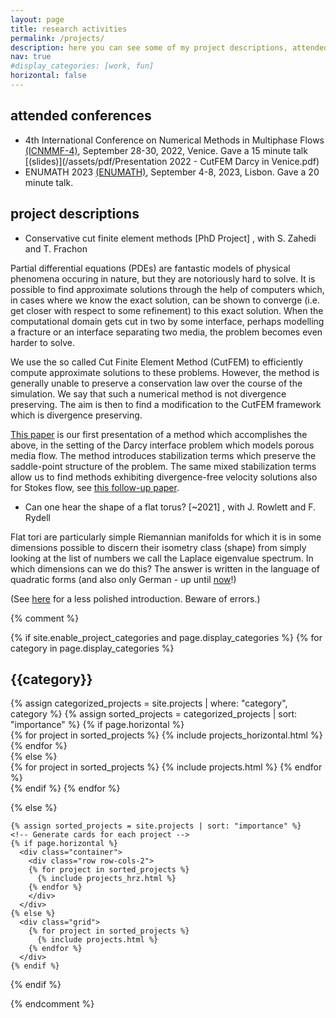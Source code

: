 ```yaml
---
layout: page
title: research activities
permalink: /projects/
description: here you can see some of my project descriptions, attended conferences and other miscellaneous stuff
nav: true
#display_categories: [work, fun]
horizontal: false
---
```


## attended conferences
- 4th International Conference on Numerical Methods in Multiphase Flows [(ICNMMF-4)](https://sites.psu.edu/icnmmf4/), September 28-30, 2022, Venice. Gave a 15 minute talk [(slides)](/assets/pdf/Presentation 2022 - CutFEM Darcy in Venice.pdf)
- ENUMATH 2023 [(ENUMATH)](https://enumath2023.com/), September 4-8, 2023, Lisbon. Gave a 20 minute talk.

## project descriptions

- Conservative cut finite element methods [PhD Project]
, with S. Zahedi and T. Frachon

Partial differential equations (PDEs) are fantastic models of physical phenomena occuring in nature, but they are notoriously hard to solve. It is possible to find approximate solutions through the help of computers which, in cases where we know the exact solution, can be shown to converge (i.e. get closer with respect to some refinement) to this exact solution. When the computational domain gets cut in two by some interface, perhaps modelling a fracture or an interface separating two media, the problem becomes even harder to solve.

We use the so called Cut Finite Element Method (CutFEM) to efficiently compute approximate solutions to these problems. However, the method is generally unable to preserve a conservation law over the course of the simulation. We say that such a numerical method is not divergence preserving. The aim is then to find a modification to the CutFEM framework which is divergence preserving.

[This paper](https://arxiv.org/abs/2205.12023) is our first presentation of a method which accomplishes the above, in the setting of the Darcy interface problem which models porous media flow. The method introduces stabilization terms which preserve the saddle-point structure of the problem. The same mixed stabilization terms allow us to find methods exhibiting divergence-free velocity solutions also for Stokes flow, see [this follow-up paper](https://arxiv.org/abs/2304.14230).

- Can one hear the shape of a flat torus? [~2021]
, with J. Rowlett and F. Rydell

Flat tori are particularly simple Riemannian manifolds for which it is in some dimensions possible to discern their isometry class (shape) from simply looking at the list of numbers we call the Laplace eigenvalue spectrum. In which dimensions can we do this? The answer is written in the language of quadratic forms (and also only German - up until [now](https://tensorfan.github.io/publications/)!)

(See [here](/assets/pdf/thesis.pdf) for a less polished introduction. Beware of errors.)



{% comment %}

<div class="projects">
  {% if site.enable_project_categories and page.display_categories %}
  <!-- Display categorized projects -->
    {% for category in page.display_categories %}
      <h2 class="category">{{category}}</h2>
      {% assign categorized_projects = site.projects | where: "category", category %}
      {% assign sorted_projects = categorized_projects | sort: "importance" %}
      <!-- Generate cards for each project -->
      {% if page.horizontal %}
        <div class="container">
          <div class="row row-cols-2">
          {% for project in sorted_projects %}
            {% include projects_horizontal.html %}
          {% endfor %}
          </div>
        </div>
      {% else %}
        <div class="grid">
          {% for project in sorted_projects %}
            {% include projects.html %}
          {% endfor %}
        </div>
      {% endif %}
    {% endfor %}

  {% else %}
  <!-- Display projects without categories -->
    {% assign sorted_projects = site.projects | sort: "importance" %}
    <!-- Generate cards for each project -->
    {% if page.horizontal %}
      <div class="container">
        <div class="row row-cols-2">
        {% for project in sorted_projects %}
          {% include projects_hrz.html %}
        {% endfor %}
        </div>
      </div>
    {% else %}
      <div class="grid">
        {% for project in sorted_projects %}
          {% include projects.html %}
        {% endfor %}
      </div>
    {% endif %}

  {% endif %}

</div>

{% endcomment %}
